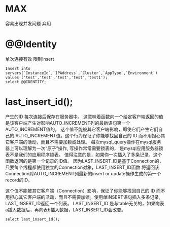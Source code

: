 # MAX 
容易出现并发问题 弃用

# @@Identity
单次连接有效 限制Insert
```
Insert into servers(`InstanceId`,`IPAddress`,`Cluster`,`AppType`,`Environment`) values ('test','test','test','test','test1');
select @@IDENTITY;
```
# last_insert_id();
产生的ID 每次连接后保存在服务器中。
这意味着函数向一个给定客户端返回的值是该客户端产生对影响AUTO_INCREMENT列的最新语句第一个 AUTO_INCREMENT值的。
这个值不能被其它客户端影响，即使它们产生它们自己的 AUTO_INCREMENT值。这个行为保证了你能够找回自己的 ID 而不用担心其它客户端的活动，而且不需要加锁或处理。 
每次mysql_query操作在mysql服务器上可以理解为一次“原子”操作, 写操作常常需要锁表的， 是mysql应用服务器锁表不是我们的应用程序锁表。
值得注意的是，如果你一次插入了多条记录，这个函数返回的是第一个记录的ID值。
因为LAST_INSERT_ID是基于Connection的，只要每个线程都使用独立的Connection对象，LAST_INSERT_ID函数 将返回该Connection对AUTO_INCREMENT列最新的insert or update操作生成的第一个record的ID。

这个值不能被其它客户端（Connection）影响，保证了你能够找回自己的 ID 而不用担心其它客户端的活动，而且不需要加锁。使用单INSERT语句插入多条记录,  LAST_INSERT_ID返回一个列表。
LAST_INSERT_ID 是与table无关的，如果向表a插入数据后，再向表b插入数据，LAST_INSERT_ID会改变。
```
select last_insert_id();
```
